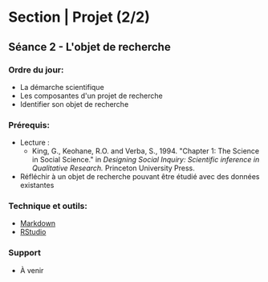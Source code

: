 # Section | Projet (2/2)
## Séance 2 - L'objet de recherche

### Ordre du jour:
- La démarche scientifique
- Les composantes d'un projet de recherche
- Identifier son objet de recherche

### Prérequis:
- Lecture :
    - King, G., Keohane, R.O. and Verba, S., 1994. "Chapter 1: The Science in Social Science." in *Designing Social Inquiry: Scientific inference in Qualitative Research.* Princeton University Press.
- Réfléchir à un objet de recherche pouvant être étudié avec des données existantes

### Technique et outils:
- [Markdown](https://github.com/adam-p/markdown-here/wiki/Markdown-Cheatsheet)
- [RStudio](https://rstudio.com/products/rstudio/)

### Support
- À venir

